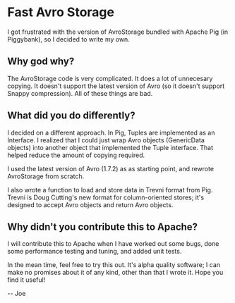 Fast Avro Storage
=================

I got frustrated with the version of AvroStorage bundled with Apache Pig (in
Piggybank), so I decided to write my own.

Why god why?
------------
The AvroStorage code is very complicated. It does a lot of unnecesary copying.
It doesn't support the latest version of Avro (so it doesn't support
Snappy compression). All of these things are bad.

What did you do differently?
----------------------------
I decided on a different approach. In Pig, Tuples are implemented as an 
Interface. I realized that I could just wrap Avro objects (GenericData objects)
into another object that implemented the Tuple interface. That helped reduce the
amount of copying required.

I used the latest version of Avro (1.7.2) as as starting point, and rewrote
AvroStorage from scratch.

I also wrote a function to load and store data in Trevni format from Pig.
Trevni is Doug Cutting's new format for column-oriented stores; it's
designed to accept Avro objects and return Avro objects.

Why didn't you contribute this to Apache?
-----------------------------------------
I will contribute this to Apache when I have worked out some bugs, done
some performance testing and tuning, and added unit tests. 

In the mean time, feel free to try this out. It's alpha quality software; I
can make no promises about it of any kind, other than that I wrote it. Hope
you find it useful!

-- Joe


